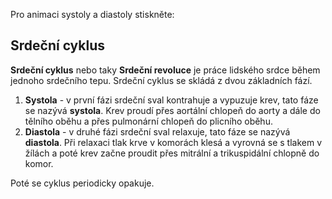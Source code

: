 <div class="w3-row">
<div class="w3-half">

Pro animaci systoly a diastoly stiskněte:
<bdl-animate-control id="id4" speedfactor="50" segments="14;29" segmentlabels="systola;diastola"></bdl-animate-control>

<bdl-animate-gif fromid="id4" src="heart.gif"  width=600></bdl-animate-gif>

</div>
<div class="w3-half">

## Srdeční cyklus

**Srdeční cyklus** nebo taky **Srdeční revoluce** je práce lidského srdce během jednoho srdečního tepu. Srdeční cyklus se skládá z dvou základních fází.

1. **Systola** - v první fázi srdeční sval kontrahuje a vypuzuje krev, tato fáze se nazývá **systola**. Krev proudí přes aortální chlopeň do aorty a dále do tělního oběhu a přes pulmonární chlopeň do plicního oběhu.
2. **Diastola** - v druhé fázi srdeční sval relaxuje, tato fáze se nazývá **diastola**. Při relaxaci tlak krve v komorách klesá a vyrovná se s tlakem v žílách a poté krev začne proudit přes mitrální a trikuspidální chlopně do komor. 

Poté se cyklus periodicky opakuje.
<bdl-quiz question="V průběhu diastoly se otevírají které chlopně:"
  answers="aortální a pulmonární chlopně|
           mitrální a trikuspidální chlopně"
  correctoptions="false|
           true"           
  explanations="aortální a pulmonární chlopně se v průběhu diastoly zavírají|
  mitrální a trikuspidální chlopně se v průběhu diastoly otvírají">
</bdl-quiz> 

</div>
</div>


